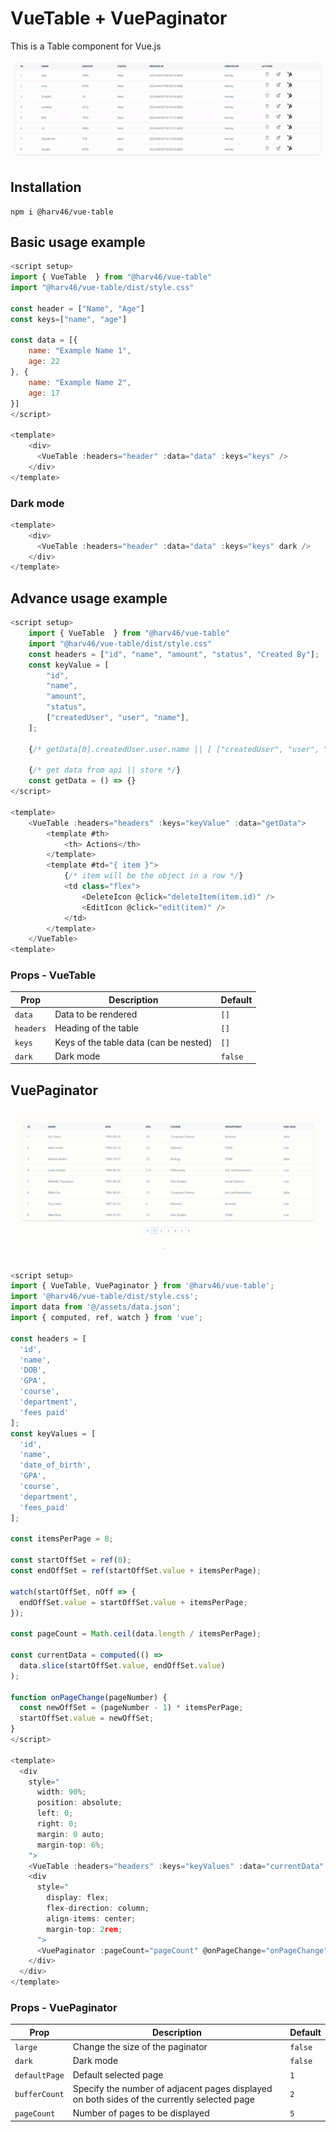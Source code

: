 # VueTable + VuePaginator

This is a Table component for Vue.js

![VueTable demo](demo.gif)

## Installation

```
npm i @harv46/vue-table
```

## Basic usage example

```js
<script setup>
import { VueTable  } from "@harv46/vue-table"
import "@harv46/vue-table/dist/style.css"

const header = ["Name", "Age"]
const keys=["name", "age"]

const data = [{
    name: "Example Name 1",
    age: 22
}, {
    name: "Example Name 2",
    age: 17
}]
</script>

<template>
    <div>
      <VueTable :headers="header" :data="data" :keys="keys" />
    </div>
</template>
```

### Dark mode

```js
<template>
    <div>
      <VueTable :headers="header" :data="data" :keys="keys" dark />
    </div>
</template>
```

## Advance usage example

```js
<script setup>
    import { VueTable  } from "@harv46/vue-table"
    import "@harv46/vue-table/dist/style.css"
    const headers = ["id", "name", "amount", "status", "Created By"];
    const keyValue = [
        "id",
        "name",
        "amount",
        "status",
        ["createdUser", "user", "name"],
    ];

    {/* getData[0].createdUser.user.name || [ ["createdUser", "user", "name"] ] */}

    {/* get data from api || store */}
    const getData = () => {}
</script>

<template>
    <VueTable :headers="headers" :keys="keyValue" :data="getData">
        <template #th>
            <th> Actions</th>
        </template>
        <template #td="{ item }">
            {/* item will be the object in a row */}
            <td class="flex">
                <DeleteIcon @click="deleteItem(item.id)" />
                <EditIcon @click="edit(item)" />
            </td>
        </template>
    </VueTable>
<template>
```

### Props - VueTable

| Prop      | Description                            | Default |
| --------- | -------------------------------------- | ------- |
| `data`    | Data to be rendered                    | `[]`    |
| `headers` | Heading of the table                   | `[]`    |
| `keys`    | Keys of the table data (can be nested) | `[]`    |
| `dark`    | Dark mode                              | `false` |

## VuePaginator

![VueTable Pagination demo](paginationdemo.gif)

```js

<script setup>
import { VueTable, VuePaginator } from '@harv46/vue-table';
import '@harv46/vue-table/dist/style.css';
import data from '@/assets/data.json';
import { computed, ref, watch } from 'vue';

const headers = [
  'id',
  'name',
  'DOB',
  'GPA',
  'course',
  'department',
  'fees paid'
];
const keyValues = [
  'id',
  'name',
  'date_of_birth',
  'GPA',
  'course',
  'department',
  'fees_paid'
];

const itemsPerPage = 8;

const startOffSet = ref(0);
const endOffSet = ref(startOffSet.value + itemsPerPage);

watch(startOffSet, nOff => {
  endOffSet.value = startOffSet.value + itemsPerPage;
});

const pageCount = Math.ceil(data.length / itemsPerPage);

const currentData = computed(() =>
  data.slice(startOffSet.value, endOffSet.value)
);

function onPageChange(pageNumber) {
  const newOffSet = (pageNumber - 1) * itemsPerPage;
  startOffSet.value = newOffSet;
}
</script>

<template>
  <div
    style="
      width: 90%;
      position: absolute;
      left: 0;
      right: 0;
      margin: 0 auto;
      margin-top: 6%;
    ">
    <VueTable :headers="headers" :keys="keyValues" :data="currentData" />
    <div
      style="
        display: flex;
        flex-direction: column;
        align-items: center;
        margin-top: 2rem;
      ">
      <VuePaginator :pageCount="pageCount" @onPageChange="onPageChange" />
    </div>
  </div>
</template>

```

### Props - VuePaginator

| Prop          | Description                                                                                 | Default |
| ------------- | ------------------------------------------------------------------------------------------- | ------- |
| `large`       | Change the size of the paginator                                                            | `false` |
| `dark`        | Dark mode                                                                                   | `false` |
| `defaultPage` | Default selected page                                                                       | `1`     |
| `bufferCount` | Specify the number of adjacent pages displayed on both sides of the currently selected page | `2`     |
| `pageCount`   | Number of pages to be displayed                                                             | `5`     |
